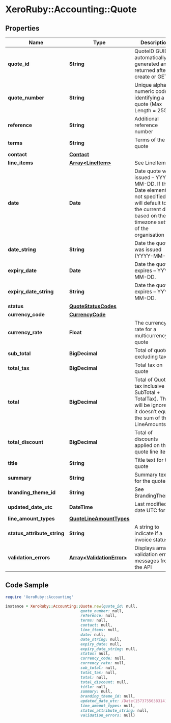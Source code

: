 # XeroRuby::Accounting::Quote

## Properties

Name | Type | Description | Notes
------------ | ------------- | ------------- | -------------
**quote_id** | **String** | QuoteID GUID is automatically generated and is returned after create or GET. | [optional] 
**quote_number** | **String** | Unique alpha numeric code identifying a quote (Max Length &#x3D; 255) | [optional] 
**reference** | **String** | Additional reference number | [optional] 
**terms** | **String** | Terms of the quote | [optional] 
**contact** | [**Contact**](Contact.md) |  | [optional] 
**line_items** | [**Array&lt;LineItem&gt;**](LineItem.md) | See LineItems | [optional] 
**date** | **Date** | Date quote was issued – YYYY-MM-DD. If the Date element is not specified it will default to the current date based on the timezone setting of the organisation | [optional] 
**date_string** | **String** | Date the quote was issued (YYYY-MM-DD) | [optional] 
**expiry_date** | **Date** | Date the quote expires – YYYY-MM-DD. | [optional] 
**expiry_date_string** | **String** | Date the quote expires – YYYY-MM-DD. | [optional] 
**status** | [**QuoteStatusCodes**](QuoteStatusCodes.md) |  | [optional] 
**currency_code** | [**CurrencyCode**](CurrencyCode.md) |  | [optional] 
**currency_rate** | **Float** | The currency rate for a multicurrency quote | [optional] 
**sub_total** | **BigDecimal** | Total of quote excluding taxes. | [optional] 
**total_tax** | **BigDecimal** | Total tax on quote | [optional] 
**total** | **BigDecimal** | Total of Quote tax inclusive (i.e. SubTotal + TotalTax). This will be ignored if it doesn’t equal the sum of the LineAmounts | [optional] 
**total_discount** | **BigDecimal** | Total of discounts applied on the quote line items | [optional] 
**title** | **String** | Title text for the quote | [optional] 
**summary** | **String** | Summary text for the quote | [optional] 
**branding_theme_id** | **String** | See BrandingThemes | [optional] 
**updated_date_utc** | **DateTime** | Last modified date UTC format | [optional] 
**line_amount_types** | [**QuoteLineAmountTypes**](QuoteLineAmountTypes.md) |  | [optional] 
**status_attribute_string** | **String** | A string to indicate if a invoice status | [optional] 
**validation_errors** | [**Array&lt;ValidationError&gt;**](ValidationError.md) | Displays array of validation error messages from the API | [optional] 

## Code Sample

```ruby
require 'XeroRuby::Accounting'

instance = XeroRuby::Accounting::Quote.new(quote_id: null,
                                 quote_number: null,
                                 reference: null,
                                 terms: null,
                                 contact: null,
                                 line_items: null,
                                 date: null,
                                 date_string: null,
                                 expiry_date: null,
                                 expiry_date_string: null,
                                 status: null,
                                 currency_code: null,
                                 currency_rate: null,
                                 sub_total: null,
                                 total_tax: null,
                                 total: null,
                                 total_discount: null,
                                 title: null,
                                 summary: null,
                                 branding_theme_id: null,
                                 updated_date_utc: /Date(1573755038314)/,
                                 line_amount_types: null,
                                 status_attribute_string: null,
                                 validation_errors: null)
```


